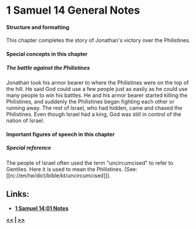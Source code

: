 # 1 Samuel 14 General Notes #

#### Structure and formatting ####

This chapter completes the story of Jonathan's victory over the Philistines.

#### Special concepts in this chapter ####

##### The battle against the Philistines #####

Jonathan took his armor bearer to where the Philistines were on the top of the hill. He said God could use a few people just as easily as he could use many people to win his battles. He and his armor bearer started killing the Philistines, and suddenly the Philistines began fighting each other or running away. The rest of Israel, who had hidden, came and chased the Philistines. Even though Israel had a king, God was still in control of the nation of Israel.

#### Important figures of speech in this chapter ####

##### Special reference #####

The people of Israel often used the term "uncircumcised" to refer to Gentiles. Here it is used to mean the Philistines. (See: [[rc://en/tw/dict/bible/kt/uncircumcised]]).

## Links: ##

* __[1 Samuel 14:01 Notes](./01.md)__

__[<<](../13/intro.md) | [>>](../15/intro.md)__
